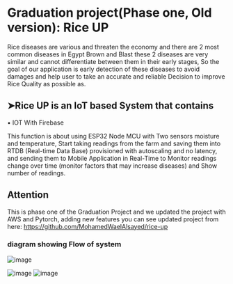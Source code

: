 # Graduation project(Phase one, Old version): Rice UP

Rice diseases are various and threaten the economy and there are 2 most common diseases in Egypt Brown and Blast these 2 diseases are very similar and cannot differentiate between them in their early stages, So the goal of our application is early detection of these diseases to avoid damages and help user to take an accurate and reliable Decision to improve Rice Quality as possible as.


## ➤Rice UP is an IoT based System that contains 

• IOT With Firebase

This function is about using ESP32 Node MCU with Two sensors moisture and temperature, Start taking readings from the farm and saving them into RTDB (Real-time Data Base) provisioned with autoscaling and no latency, and sending them to Mobile Application in Real-Time to Monitor readings change over time (monitor factors that may increase diseases) and Show number of readings.

## Attention
This is phase one of the Graduation Project and we updated the project with AWS and Pytorch, adding new features
you can see updated project from here: https://github.com/MohamedWaelAlsayed/rice-up


### diagram showing Flow of system
![image](https://github.com/MohamedWaelAlsayed/RiceUp_Flutter/assets/62488272/67ac976d-195b-446c-96f9-85956c4b6b54)



![image](https://github.com/MohamedWaelAlsayed/RiceUp_Flutter/assets/62488272/fe909ee5-2a33-4215-9090-3b9d7c9f1436) ![image](https://github.com/MohamedWaelAlsayed/RiceUp_Flutter/assets/62488272/cc101097-1e66-4713-b7aa-559e46a90f35)
